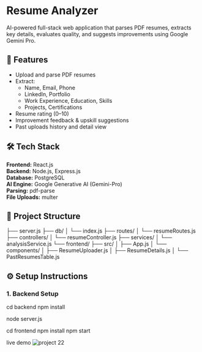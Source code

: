 #  Resume Analyzer

AI-powered full-stack web application that parses PDF resumes, extracts key details, evaluates quality, and suggests improvements using Google Gemini Pro.

## 🚀 Features

- Upload and parse PDF resumes
- Extract:
  - Name, Email, Phone
  - LinkedIn, Portfolio
  - Work Experience, Education, Skills
  - Projects, Certifications
- Resume rating (0–10)
- Improvement feedback & upskill suggestions
- Past uploads history and detail view

## 🛠️ Tech Stack

**Frontend:** React.js  
**Backend:** Node.js, Express.js  
**Database:** PostgreSQL  
**AI Engine:** Google Generative AI (Gemini-Pro)  
**Parsing:** pdf-parse  
**File Uploads:** multer

## 📁 Project Structure

├── server.js
├── db/
│ └── index.js
├── routes/
│ └── resumeRoutes.js
├── controllers/
│ └── resumeController.js
├── services/
│ └── analysisService.js
└── frontend/
├── src/
│ ├── App.js
│ └── components/
│ ├── ResumeUploader.js
│ ├── ResumeDetails.js
│ └── PastResumesTable.js


## ⚙️ Setup Instructions

### 1. Backend Setup


cd backend
npm install


node server.js


cd frontend
npm install
npm start

live demo
![project 22](https://github.com/user-attachments/assets/cde8ac62-ac52-4fd9-8a4f-0f8f5ff60d98)



